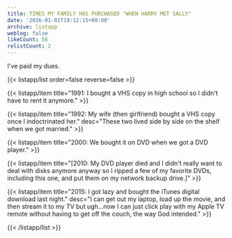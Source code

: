 ```yaml
---
title: TIMES MY FAMILY HAS PURCHASED "WHEN HARRY MET SALLY"
date: '2016-01-01T19:12:15+00:00'
archive: listapp
weblog: false
likeCount: 56
relistCount: 2
---
```


I've paid my dues.

<!--more-->

{{< listapp/list order=false reverse=false >}}

   {{< listapp/item title="1991: I bought a VHS copy in high school so I didn't have to rent it anymore." >}}

   {{< listapp/item title="1992: My wife (then girlfriend) bought a VHS copy once I indoctrinated her."
      desc="These two lived side by side on the shelf when we got married." >}}

   {{< listapp/item title="2000: We bought it on DVD when we got a DVD player." >}}

   {{< listapp/item title="[2010: My DVD player died and I didn't really want to deal with disks anymore anyway so I ripped a few of my favorite DVDs, including this one, and put them on my network backup drive.]" >}}

   {{< listapp/item title="2015: I got lazy and bought the iTunes digital download last night."
      desc="I can get out my laptop, load up the movie, and then stream it to my TV but ugh...now I can just click play with my Apple TV remote without having to get off the couch, the way God intended." >}}

{{< /listapp/list >}}

